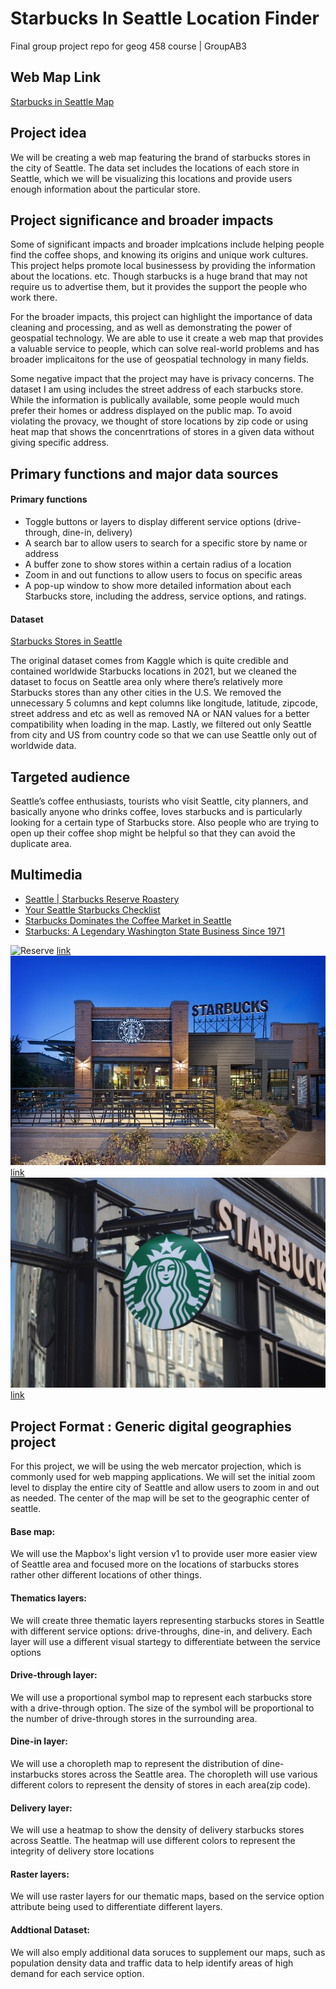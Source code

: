 

# Starbucks In Seattle Location Finder
Final group project repo for geog 458 course | GroupAB3

## Web Map Link
[Starbucks in Seattle Map](https://sophial25.github.io/Final-Project/)

## Project idea
We will be creating a web map featuring the brand of starbucks stores in the city of Seattle. The data set includes the locations of each store in Seattle, which we will be visualizing this locations and provide users enough information about the particular store. 

## Project significance and broader impacts
Some of significant impacts and broader implcations include helping people find the coffee shops, and knowing its origins and unique work cultures. This project helps promote local businessess by providing the information about the locations. etc. Though starbucks is a huge brand that may not require us to advertise them, but it provides the support the people who work there.

For the broader impacts, this project can highlight the importance of data cleaning and processing, and as well as demonstrating the power of geospatial technology. We are able to use it create a web map that provides a valuable service to people, which can solve real-world problems and has broader implicaitons for the use of geospatial technology in many fields.

Some negative impact that the project may have is privacy concerns. The dataset I am using includes the street address of each starbucks store. While the information is publically available, some people would much prefer their homes or address displayed on the public map. To avoid violating the provacy, we thought of store locations by zip code or using heat map that shows the concenrtrations of stores in a given data without giving specific address.

## Primary functions and major data sources
#### Primary functions
- Toggle buttons or layers to display different service options (drive-through, dine-in, delivery)
- A search bar to allow users to search for a specific store by name or address
- A buffer zone to show stores within a certain radius of a location
- Zoom in and out functions to allow users to focus on specific areas
- A pop-up window to show more detailed information about each Starbucks store, including the address, service options, and ratings.

#### Dataset
[Starbucks Stores in Seattle](https://www.kaggle.com/datasets/kukuroo3/starbucks-locations-worldwide-2021-version?resource=download)

The original dataset comes from Kaggle which is quite credible and contained worldwide Starbucks locations in 2021, but we cleaned the dataset to focus on Seattle area only where there’s relatively more Starbucks stores than any other cities in the U.S. We removed the unnecessary 5 columns and kept columns like longitude, latitude, zipcode, street address and etc as well as removed NA or NAN values for a better compatibility when loading in the map. Lastly, we filtered out only Seattle from city and US from country code so that we can use Seattle only out of worldwide data.

## Targeted audience
Seattle’s coffee enthusiasts, tourists who visit Seattle, city planners, and basically anyone who drinks coffee, loves starbucks and is particularly looking for a certain type of Starbucks store. Also people who are trying to open up their coffee shop might be helpful so that they can avoid the duplicate area.

## Multimedia
- [Seattle | Starbucks Reserve Roastery](https://www.youtube.com/watch?v=s6AgzclRCJE)
- [Your Seattle Starbucks Checklist](http://www.starbucksmelody.com/2018/11/24/starbucks-checklist/)
- [Starbucks Dominates the Coffee Market in Seattle](https://www.thecommonscafe.com/starbucks-dominates-the-coffee-market-in-seattle/)
- [Starbucks: A Legendary Washington State Business Since 1971](http://choosewashingtonstate.com/success-stories/starbucks/)

![Reserve](img/Reserve.png) [link](https://www.cntraveler.com/bars/seattle/starbucks-reserve-roastery)
![Store](img/Store.png)[link](https://www.seattlemet.com/eat-and-drink/2015/08/every-single-starbucks-in-seattle-ranked)
![Starbucks](img/Starbucks.png) [link](https://wisconsinexaminer.com/wp-content/uploads/2022/02/starbucks-g489067a76_1920-1024x683.jpg)

## Project Format : Generic digital geographies project
For this project, we will be using the web mercator projection, which is commonly used for web mapping applications. We will set the initial zoom level to display the entire city of Seattle and allow users to zoom in and out as needed. The center of the map will be set to the geographic center of seattle.

#### Base map:
We will use the Mapbox's light version v1 to provide user more easier view of Seattle area and focused more on the locations of starbucks stores rather other different locations of other things.

#### Thematics layers:
We will create three thematic layers representing starbucks stores in Seattle with different service options: drive-throughs, dine-in, and delivery. Each layer will use a different visual startegy to differentiate between the service options

#### Drive-through layer:
We will use a proportional symbol map to represent each starbucks store with a drive-through option. The size of the symbol will be proportional to the number of drive-through stores in the surrounding area.

#### Dine-in layer:
We will use a choropleth map to represent the distribution of dine-instarbucks stores across the Seattle area. The choropleth will use various different colors to represent the density of stores in each area(zip code).

#### Delivery layer:
We will use a heatmap to show the density of delivery starbucks stores across Seattle. The heatmap will use different colors to represent the integrity of delivery store locations

#### Raster layers:
We will use raster layers for our thematic maps, based on the service option attribute being used to differentiate different layers.

#### Addtional Dataset:
We will also emply additional data soruces to supplement our maps, such as population density data and traffic data to help identify areas of high demand for each service option.
